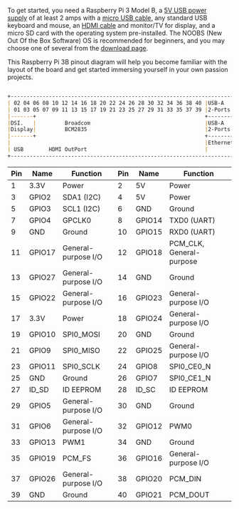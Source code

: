 
To get started, you need a Raspberry Pi 3 Model B, a [5V USB power supply](https://www.jameco.com/z/KSA29A0500300D5-Jameco-ReliaPro-5V-3A-3000mA-Compact-Wall-Adapter-Power-Supply-with-USB-Port-Output-Foldable-Terminals-Charger_2318551.html) of at least 2 amps with a [micro USB cable,](https://www.jameco.com/z/10U2-20126-03-Jameco-Valuepro-3-Foot-micro-USB-Data-Sync-and-Power-Charge-Cable_2135064.html) any standard USB keyboard and mouse, an [HDMI cable](https://www.jameco.com/z/BC-DH006F-JVP-Jameco-ValuePro-DisplayPort-Male-to-HDMI-Male-Cable-4K-with-Latch_2357551.html) and monitor/TV for display, and a micro SD card with the operating system pre-installed. The NOOBS (New Out Of the Box Software) OS is recommended for beginners, and you may choose one of several from the [download page](http://www.raspberrypi.org/downloads/).

This Raspberry Pi 3B pinout diagram will help you become familiar with the layout of the board and get started immersing yourself in your own passion projects.

``` md

+----------------------------------------------------------------------+
| 02 04 06 08 10 12 14 16 18 20 22 24 26 28 30 32 34 36 38 40 |USB-A   |
| 01 03 05 07 09 11 13 15 17 19 21 23 25 27 29 31 33 35 37 39 |2-Ports |
|-------+                                                     +--------+
|DSI.   |         Broadcom                                    |USB-A   |
|Display|         BCM2835                                     |2-Ports |
|-------+                                                     +--------+
|                                                             |Ethernet|
| USB        HDMI OutPort                                     |        |
+----------------------------------------------------------------------+
```

| Pin | Name   | Function            | Pin | Name   | Function                 |
| --- | ------ | ------------------- | --- | ------ | ------------------------ |
| 1   | 3.3V   | Power               | 2   | 5V     | Power                    |
| 3   | GPIO2  | SDA1 (I2C)          | 4   | 5V     | Power                    |
| 5   | GPIO3  | SCL1 (I2C)          | 6   | GND    | Ground                   |
| 7   | GPIO4  | GPCLK0              | 8   | GPIO14 | TXD0 (UART)              |
| 9   | GND    | Ground              | 10  | GPIO15 | RXD0 (UART)              |
| 11  | GPIO17 | General-purpose I/O | 12  | GPIO18 | PCM_CLK, General-purpose |
| 13  | GPIO27 | General-purpose I/O | 14  | GND    | Ground                   |
| 15  | GPIO22 | General-purpose I/O | 16  | GPIO23 | General-purpose I/O      |
| 17  | 3.3V   | Power               | 18  | GPIO24 | General-purpose I/O      |
| 19  | GPIO10 | SPI0_MOSI           | 20  | GND    | Ground                   |
| 21  | GPIO9  | SPI0_MISO           | 22  | GPIO25 | General-purpose I/O      |
| 23  | GPIO11 | SPI0_SCLK           | 24  | GPIO8  | SPI0_CE0_N               |
| 25  | GND    | Ground              | 26  | GPIO7  | SPI0_CE1_N               |
| 27  | ID_SD  | ID EEPROM           | 28  | ID_SC  | ID EEPROM                |
| 29  | GPIO5  | General-purpose I/O | 30  | GND    | Ground                   |
| 31  | GPIO6  | General-purpose I/O | 32  | GPIO12 | PWM0                     |
| 33  | GPIO13 | PWM1                | 34  | GND    | Ground                   |
| 35  | GPIO19 | PCM_FS              | 36  | GPIO16 | General-purpose I/O      |
| 37  | GPIO26 | General-purpose I/O | 38  | GPIO20 | PCM_DIN                  |
| 39  | GND    | Ground              | 40  | GPIO21 | PCM_DOUT                 |
